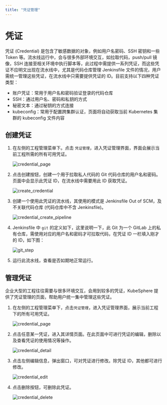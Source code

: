 ```yaml
---
title: "凭证管理"
---
```


# 凭证

凭证 (Credential) 是包含了敏感数据的对象，例如用户名密码、SSH 密钥和一些 Token 等。流水线运行中，会与很多外部环境交互，如拉取代码，push/pull 镜像，SSH 连接至相关环境中执行脚本等，此过程中需提供一系列凭证，而这些凭证不应明文出现在流水线中，尤其是代码仓库管理 Jenkinsfile 文件的情况，用户需统一管理这些凭证，在流水线中只需要提供凭证的 ID。目前支持以下四种凭证类型：

- 账户凭证：常用于用户名和密码验证登录的代码仓库
- SSH：通过用户名、密码和私钥的方式
- 秘密文本：通过秘钥的方式连接
- kubeconfig：常用于配置跨集群认证，页面将自动获取当前 Kubernetes 集群的 kubeconfig 文件内容

## 创建凭证

1. 在左侧的工程管理菜单下。点击 `凭证管理`，进入凭证管理界面，界面会展示当前工程所需的所有可用凭证。

   ![credential_page](/devops_credentials.png)

2. 点击创建按钮，创建一个用于拉取私人代码的 Git 代码仓库的用户名和密码。页面中会显示此凭证 ID，在流水线中需要用此 ID 获取凭证。

   ![create_credential](/devops_create_credential.png)

3. 创建一个使用此凭证的流水线，其使用的模式是 Jenkinsfile Out of SCM，及不关联代码仓库 (代码仓库中不含 Jenkinsfile)。 

    ![credential_create_pipeline](/devops_create_credential_pipeline.png)

4. Jenkinsfile 中 `git` 的定义如下，这里说明一下，此 Git 为一个 GitLab 上的私有仓库，需使用对应的用户名和密码才可拉取代码，在凭证 ID 一栏填入刚才的 ID，如下图：

    ![git_step](/credential_git.png)

5. 运行此流水线，查看是否如期地正常运行。


## 管理凭证

企业大型的工程往往需要与很多环境交互，会用到较多的凭证，KubeSphere 提供了凭证管理的页面，帮助用户统一集中管理这些凭证。

1. 在左侧的工程管理菜单下，点击`凭证管理`，进入凭证管理界面，展示当前工程下的所有可用凭证。
   
   ![credential_page](/devops_credentials.png)

2. 点击任意某一凭证，进入其详情页面。在此页面中可进行凭证的编辑，删除以及查看凭证的使用情况等操作。

   ![credential_detail](/credential_detail.png)

3. 点击左侧编辑信息，弹出窗口，可对凭证进行修改。除凭证 ID，其他都可进行修改。

   ![credential_edit](/credential_edit.png)

4. 点击删除按钮，可删除此凭证。

   ![credential_delete](/credential_delete.png)


